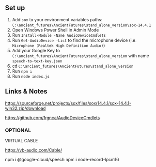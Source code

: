 
## Set up

1. Add `sox` to your environment variables paths: `C:\ancient_futures\AncientFutures\stand_alone_version\sox-14.4.1`
2. Open Windows Power Shell in Admin Mode
3. Run `Install-Module -Name AudioDeviceCmdlets`
4. Run `Get-AudioDevice -List` to find the microphone device (i.e. `Microphone (Realtek High Definition Audio)`)
5. Add your Google Key to `C:\ancient_futures\AncientFutures\stand_alone_version` with name `speech-to-text-key.json`
6. cd `C:\ancient_futures\AncientFutures\stand_alone_version`
7. Run `npm i`
8. Run `node index.js`


## Links & Notes

https://sourceforge.net/projects/sox/files/sox/14.4.1/sox-14.4.1-win32.zip/download

https://github.com/frgnca/AudioDeviceCmdlets

### OPTIONAL
VIRTUAL CABLE

https://vb-audio.com/Cable/

npm i @google-cloud/speech
npm i node-record-lpcm16